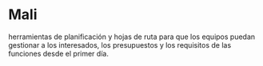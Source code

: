 # Mali
herramientas de planificación y hojas de ruta para que los equipos puedan gestionar a los interesados, los presupuestos y los requisitos de las funciones desde el primer día.
